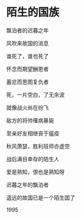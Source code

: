    

# 陌生的国族

飘泊者的迟暮之年

风吹来故国的消息

谁死了，谁也死了

怀念而期望酬恩者

蓄忿而思图复仇者

死，一片空白，了无余波

就像战火尚在纷飞

敌方的将帅罹病暴毙

至亲好友相继丧于瘟疫

秋风萧瑟，胜利班师亦虚空

战后满目幸存的陌生人

爱是熟知，恨也是熟知呀

迟暮之年的飘泊者

遥远的故国已是一个陌生国了

1995